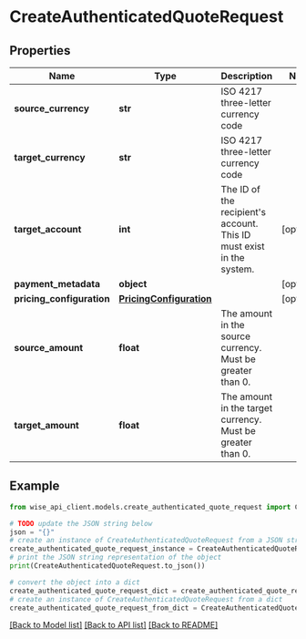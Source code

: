 # CreateAuthenticatedQuoteRequest


## Properties

Name | Type | Description | Notes
------------ | ------------- | ------------- | -------------
**source_currency** | **str** | ISO 4217 three-letter currency code | 
**target_currency** | **str** | ISO 4217 three-letter currency code | 
**target_account** | **int** | The ID of the recipient&#39;s account. This ID must exist in the system. | [optional] 
**payment_metadata** | **object** |  | [optional] 
**pricing_configuration** | [**PricingConfiguration**](PricingConfiguration.md) |  | [optional] 
**source_amount** | **float** | The amount in the source currency. Must be greater than 0. | 
**target_amount** | **float** | The amount in the target currency. Must be greater than 0. | 

## Example

```python
from wise_api_client.models.create_authenticated_quote_request import CreateAuthenticatedQuoteRequest

# TODO update the JSON string below
json = "{}"
# create an instance of CreateAuthenticatedQuoteRequest from a JSON string
create_authenticated_quote_request_instance = CreateAuthenticatedQuoteRequest.from_json(json)
# print the JSON string representation of the object
print(CreateAuthenticatedQuoteRequest.to_json())

# convert the object into a dict
create_authenticated_quote_request_dict = create_authenticated_quote_request_instance.to_dict()
# create an instance of CreateAuthenticatedQuoteRequest from a dict
create_authenticated_quote_request_from_dict = CreateAuthenticatedQuoteRequest.from_dict(create_authenticated_quote_request_dict)
```
[[Back to Model list]](../README.md#documentation-for-models) [[Back to API list]](../README.md#documentation-for-api-endpoints) [[Back to README]](../README.md)


